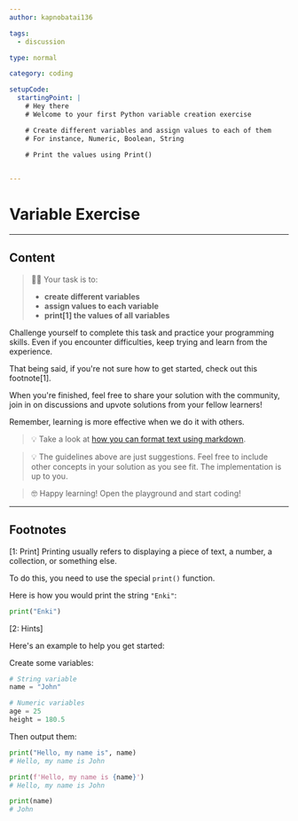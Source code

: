 ```yaml
---
author: kapnobatai136

tags:
  - discussion

type: normal

category: coding

setupCode:
  startingPoint: |
    # Hey there
    # Welcome to your first Python variable creation exercise

    # Create different variables and assign values to each of them
    # For instance, Numeric, Boolean, String
    
    # Print the values using Print()


---
```


# Variable Exercise

---

## Content

> 👩‍💻 Your task is to:
> - **create different variables**
> - **assign values to each variable**
> - **print[1] the values of all variables**

Challenge yourself to complete this task and practice your programming skills. Even if you encounter difficulties, keep trying and learn from the experience.

That being said, if you're not sure how to get started, check out this footnote[1].

When you're finished, feel free to share your solution with the community, join in on discussions and upvote solutions from your fellow learners!

Remember, learning is more effective when we do it with others.

> 💡 Take a look at [how you can format text using markdown](https://www.enki.com/glossary/general/markdown-formatting).

> 💡 The guidelines above are just suggestions. Feel free to include other concepts in your solution as you see fit. The implementation is up to you.

> 🤓 Happy learning! Open the playground and start coding!

---

## Footnotes

[1: Print]
Printing usually refers to displaying a piece of text, a number, a collection, or something else.

To do this, you need to use the special `print()` function.

Here is how you would print the string `"Enki"`:

```python
print("Enki")
```

[2: Hints]

Here's an example to help you get started:

Create some variables:
```python
# String variable
name = "John"

# Numeric variables
age = 25
height = 180.5
```

Then output them:
```python
print("Hello, my name is", name)
# Hello, my name is John

print(f'Hello, my name is {name}')
# Hello, my name is John

print(name)
# John
```